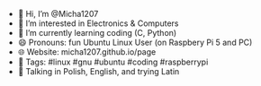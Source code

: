 - 👋 Hi, I’m @Micha1207
- 👀 I’m interested in Electronics & Computers
- 🌱 I’m currently learning coding (C, Python)
- 😄 Pronouns: fun Ubuntu Linux User (on Raspbery Pi 5 and PC)
- 🌐 Website: micha1207.github.io/page
- 💬 Tags: #linux #gnu #ubuntu #coding #raspberrypi
- 📢 Talking in Polish, English, and trying Latin

<!---
Micha1207/Micha1207 is a ✨ special ✨ repository because its `README.md` (this file) appears on your GitHub profile.
You can click the Preview link to take a look at your changes.
--->
